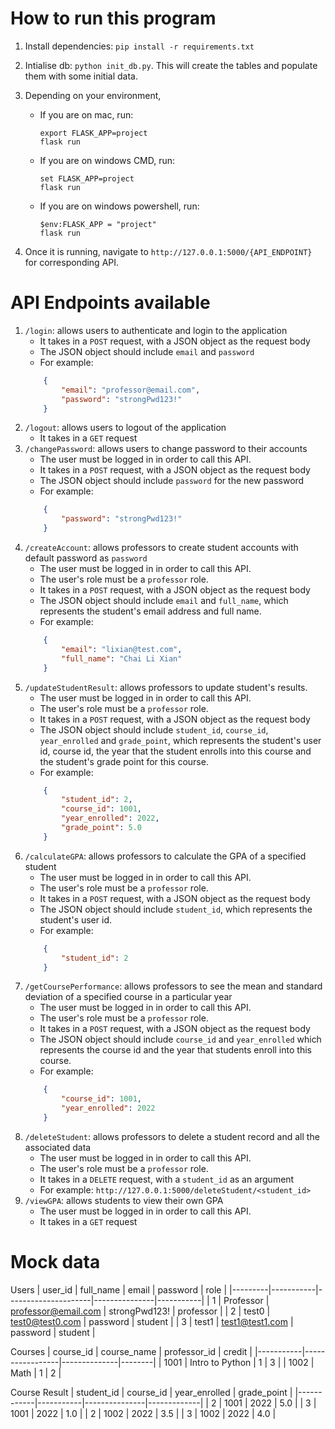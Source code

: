# How to run this program
1. Install dependencies: `pip install -r requirements.txt`
2. Intialise db: `python init_db.py`. This will create the tables and populate them with some initial data.
3. Depending on your environment,

    - If you are on mac, run:
        ```
        export FLASK_APP=project
        flask run
    - If you are on windows CMD, run:
        ```
        set FLASK_APP=project
        flask run
    - If you are on windows powershell, run: 
        ```
        $env:FLASK_APP = "project"
        flask run
4. Once it is running, navigate to `http://127.0.0.1:5000/{API_ENDPOINT}` for corresponding API.

# API Endpoints available
1. `/login`: allows users to authenticate and login to the application
    - It takes in a `POST` request, with a JSON object as the request body
    - The JSON object should include `email` and `password`
    - For example:
    ```json
        {
            "email": "professor@email.com",
            "password": "strongPwd123!"
        }
2. `/logout`: allows users to logout of the application
    - It takes in a `GET` request
3. `/changePassword`: allows users to change password to their accounts
    - The user must be logged in in order to call this API.
    - It takes in a `POST` request, with a JSON object as the request body
    - The JSON object should include `password` for the new password
    - For example:
    ```json
        {
            "password": "strongPwd123!"
        }
4. `/createAccount`: allows professors to create student accounts with default password as `password`
    - The user must be logged in in order to call this API.
    - The user's role must be a `professor` role.
    - It takes in a `POST` request, with a JSON object as the request body
    - The JSON object should include `email` and `full_name`, which represents the student's email address and full name.
    - For example:
    ```json
        {
            "email": "lixian@test.com",
            "full_name": "Chai Li Xian"
        }
5. `/updateStudentResult`: allows professors to update student's results.
    - The user must be logged in in order to call this API.
    - The user's role must be a `professor` role.
    - It takes in a `POST` request, with a JSON object as the request body
    - The JSON object should include `student_id`, `course_id`, `year_enrolled` and `grade_point`, which represents the student's user id, course id, the year that the student enrolls into this course and the student's grade point for this course.
    - For example:
    ```json
        {
            "student_id": 2,
            "course_id": 1001,
            "year_enrolled": 2022,
            "grade_point": 5.0
        }
6. `/calculateGPA`: allows professors to calculate the GPA of a specified student
    - The user must be logged in in order to call this API.
    - The user's role must be a `professor` role.
    - It takes in a `POST` request, with a JSON object as the request body
    - The JSON object should include `student_id`, which represents the student's user id.
    - For example:
    ```json
        {
            "student_id": 2
        }
7. `/getCoursePerformance`: allows professors to see the mean and standard deviation of a specified course in a particular year
    - The user must be logged in in order to call this API.
    - The user's role must be a `professor` role.
    - It takes in a `POST` request, with a JSON object as the request body
    - The JSON object should include `course_id` and `year_enrolled` which represents the course id and the year that students enroll into this course.
    - For example:
    ```json
        {
            "course_id": 1001,
            "year_enrolled": 2022
        }
8. `/deleteStudent`: allows professors to delete a student record and all the associated data
    - The user must be logged in in order to call this API.
    - The user's role must be a `professor` role.
    - It takes in a `DELETE` request, with a `student_id` as an argument
    - For example: `http://127.0.0.1:5000/deleteStudent/<student_id>`
9. `/viewGPA`: allows students to view their own GPA
    - The user must be logged in in order to call this API.
    - It takes in a `GET` request

# Mock data
Users
| user_id | full_name | email               | password      | role      |
|---------|-----------|---------------------|---------------|-----------|
| 1       | Professor | professor@email.com | strongPwd123! | professor |
| 2       | test0     | test0@test0.com     | password      | student   |
| 3       | test1     | test1@test1.com     | password      | student   |

Courses
| course_id | course_name     | professor_id | credit |
|-----------|-----------------|--------------|--------|
| 1001      | Intro to Python | 1            | 3      |
| 1002      | Math            | 1            | 2      |

Course Result
| student_id | course_id | year_enrolled | grade_point |
|------------|-----------|---------------|-------------|
| 2          | 1001      | 2022          | 5.0         |
| 3          | 1001      | 2022          | 1.0         |
| 2          | 1002      | 2022          | 3.5         |
| 3          | 1002      | 2022          | 4.0         |